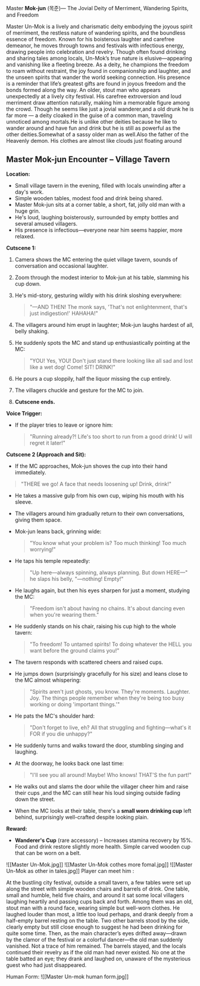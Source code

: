 Master **Mok-jun** (목준)— The Jovial Deity of Merriment, Wandering Spirits, and Freedom

Master Un-Mok is a lively and charismatic deity embodying the joyous spirit of merriment, the restless nature of wandering spirits, and the boundless essence of freedom. Known for his boisterous laughter and carefree demeanor, he moves through towns and festivals with infectious energy, drawing people into celebration and revelry. Though often found drinking and sharing tales among locals, Un-Mok’s true nature is elusive—appearing and vanishing like a fleeting breeze. As a deity, he champions the freedom to roam without restraint, the joy found in companionship and laughter, and the unseen spirits that wander the world seeking connection. His presence is a reminder that life’s greatest gifts are found in joyous freedom and the bonds formed along the way. An older, stout man who appears unexpectedly at a lively city festival. His carefree extroversion and loud merriment draw attention naturally, making him a memorable figure among the crowd. Though he seems like just a jovial wanderer,and a old drunk he is far more — a deity cloaked in the guise of a common man, traveling unnoticed among mortals.He is unlike other deities because he like to wander around and have fun and drink but he is still as powerful as the other deities.Somewhat of a sassy older man as well.Also the father of the Heavenly demon. His clothes are almost like clouds just floating around 

## **Master Mok-jun Encounter – Village Tavern**

**Location:**
- Small village tavern in the evening, filled with locals unwinding after a day's work.
- Simple wooden tables, modest food and drink being shared.
- Master Mok-jun sits at a corner table, a short, fat, jolly old man with a huge grin.
- He's loud, laughing boisterously, surrounded by empty bottles and several amused villagers.
- His presence is infectious—everyone near him seems happier, more relaxed.

**Cutscene 1:**
1. Camera shows the MC entering the quiet village tavern, sounds of conversation and occasional laughter.
2. Zoom through the modest interior to Mok-jun at his table, slamming his cup down.
3. He's mid-story, gesturing wildly with his drink sloshing everywhere:
    > "—AND THEN! The monk says, 'That's not enlightenment, that's just indigestion!' HAHAHA!"

4. The villagers around him erupt in laughter; Mok-jun laughs hardest of all, belly shaking.
5. He suddenly spots the MC and stand up enthusiastically pointing at the MC:
    > "YOU! Yes, YOU! Don't just stand there looking like all sad and lost like a wet dog! Come! SIT! DRINK!"

6. He pours a cup sloppily, half the liquor missing the cup entirely.
7. The villagers chuckle and gesture for the MC to join.
8. **Cutscene ends.**

**Voice Trigger:**
- If the player tries to leave or ignore him:
    > "Running already?! Life's too short to run from a good drink! U will regret it later!"

**Cutscene 2 (Approach and Sit):**
- If the MC approaches, Mok-jun shoves the cup into their hand immediately.
> "THERE we go! A face that needs loosening up! Drink, drink!"

- He takes a massive gulp from his own cup, wiping his mouth with his sleeve.
- The villagers around him gradually return to their own conversations, giving them space.
- Mok-jun leans back, grinning wide:
    > "You know what your problem is? Too much thinking! Too much worrying!"

- He taps his temple repeatedly:
    > "Up here—always spinning, always planning. But down HERE—" he slaps his belly, "—nothing! Empty!"

- He laughs again, but then his eyes sharpen for just a moment, studying the MC:
    > "Freedom isn't about having no chains. It's about dancing even when you're wearing them."

- He suddenly stands on his chair, raising his cup high to the whole tavern:
    > "To freedom! To untamed spirits! To doing whatever the HELL you want before the ground claims you!"

- The tavern responds with scattered cheers and raised cups.
- He jumps down (surprisingly gracefully for his size) and leans close to the MC almost whispering:
    > "Spirits aren't just ghosts, you know. They're moments. Laughter. Joy. The things people remember when they're being too busy working or doing 'important things.'"

- He pats the MC's shoulder hard:
    > "Don't forget to live, eh? All that struggling and fighting—what's it FOR if you die unhappy?"

- He suddenly turns and walks toward the door, stumbling singing and laughing.
- At the doorway, he looks back one last time:
    > "I'll see you all around! Maybe! Who knows! THAT'S the fun part!"

- He walks out and slams the door while the villager cheer him and raise their cups ,and the MC can still hear his loud singing outside fading down the street.
- When the MC looks at their table, there's a **small worn drinking cup** left behind, surprisingly well-crafted despite looking plain.

**Reward:**

- **Wanderer's Cup** (rare accessory) – Increases stamina recovery by 15%. Food and drink restore slightly more health. Simple carved wooden cup that can be worn on a belt.

![[Master Un-Mok.jpg]]
![[Master Un-Mok cothes more fomal.jpg]]
![[Master Un-Mok as other in tales.jpg]]
Player can meet him : 

At the bustling city festival, outside a small tavern, a few tables were set up along the street with simple wooden chairs and barrels of drink. One table, small and humble, held five chairs, and around it sat some local villagers laughing heartily and passing cups back and forth. Among them was an old, stout man with a round face, wearing simple but well-worn clothes. He laughed louder than most, a little too loud perhaps, and drank deeply from a half-empty barrel resting on the table. Two other barrels stood by the side, clearly empty but still close enough to suggest he had been drinking for quite some time.
Then, as the main character’s eyes drifted away—drawn by the clamor of the festival or a colorful dancer—the old man suddenly vanished. Not a trace of him remained. The barrels stayed, and the locals continued their revelry as if the old man had never existed. No one at the table batted an eye; they drank and laughed on, unaware of the mysterious guest who had just disappeared.

Human Form:
![[Master Un-mok human form.jpg]]
